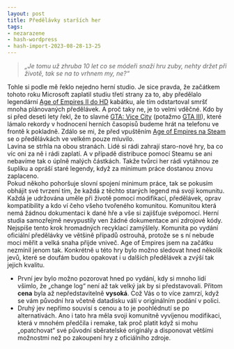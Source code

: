 ```yaml
---
layout: post
title: Předělávky starších her
tags:
- nezarazene
- hash-wordpress
- hash-import-2023-08-28-13-25
---
```


> _„Je tomu už zhruba 10 let co se módeři snaží hru zuby, nehty držet při životě, tak se na to vrhnem my, ne?“_

Tohle si podle mě řeklo nejedno herní studio. Je sice pravda, že začátkem tohoto roku Microsoft zaplatil studiu třetí strany za to, aby předělalo legendární [Age of Empires II do HD](http://maxxxcomp.blogspot.cz/2013/03/age-of-empires-ii-remastrovana-hd-verze.html) kabátku, ale tím odstartoval smršť mnoha plánovaných předělávek. A proč taky ne, je to velmi vděčné. Kdo by si před deseti lety řekl, že to slavné [GTA: Vice City](https://play.google.com/store/apps/details?id=com.rockstargames.gtavc) (potažmo [GTA III](https://play.google.com/store/apps/details?id=com.rockstar.gta3)), které lámalo rekordy v hodnocení herních časopisů budeme hrát na telefonu ve frontě k pokladně. Zdálo se mi, že před vpuštěním [Age of Empires na Steam](http://store.steampowered.com/app/221380/?snr=1_7_15__13) se o předělávkách ve velkém pouze mluvilo.  
Lavina se strhla na obou stranách. Lidé si rádi zahrají staro-nové hry, ba co víc oni za ně i rádi zaplatí. A v případě distribuce pomocí Steamu se ani nebavíme tak o úplně malých částkách. Takže tvůrci her rádi vytáhnou ze šuplíku a opráší staré legendy, když za minimum práce dostanou znovu zaplaceno.  
Pokud někoho pohoršuje slovní spojení minimum práce, tak se pokusím obhájit své tvrzení tím, že každá z těchto starých legend má svojí komunitu. Každá je udržována uměle při životě pomocí modifikací, předělávek, oprav kompatibility a kdo ví čeho všeho tvořeného komunitou. Komunitou která nemá žádnou dokumentaci k dané hře a vše si zajišťuje svépomocí. Herní studia samozřejmě nevypustily ven žádné dokumentace ani zdrojové kódy. Nejspíše tento krok hromadných recyklací zamýšlely. Komunita po vydání oficiální předělávky ve většině případů ostrouhá, protože se s ní nebude moci měřit a velká snaha přijde vniveč. Age of Empires jsem na začátku nezmínil jenom tak. Konkrétně u této hry bylo možno sledovat hned několik jevů, které se doufám budou opakovat i u dalších předělávek a zvýší tak jejich kvalitu.

- První jev bylo možno pozorovat hned po vydání, kdy si mnoho lidí všimlo, že „change log“ není až tak velký jak by si představovali. Přitom **cena** byla až nepředstavitelně **vysoká**. Což Vás o to více zamrzí, když se vám původní hra včetně datadisku válí v originálním podání v polici.&nbsp;
- Druhý jev nepřímo souvisí s cenou a to je poohlédnutí se po alternativách. Ano i tato hra měla svoji komunitně vyvíjenou modifikaci, která v mnohém předčila i remake, tak proč platit když si mohu „opatchovat“ své původní sběratelské originály a disponovat většími možnostmi než po zakoupení hry z oficiálního zdroje.
<!--kg-card-end: html-->